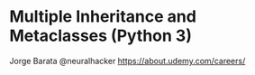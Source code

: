 # Multiple Inheritance and Metaclasses (Python 3)

Jorge Barata
@neuralhacker
https://about.udemy.com/careers/
